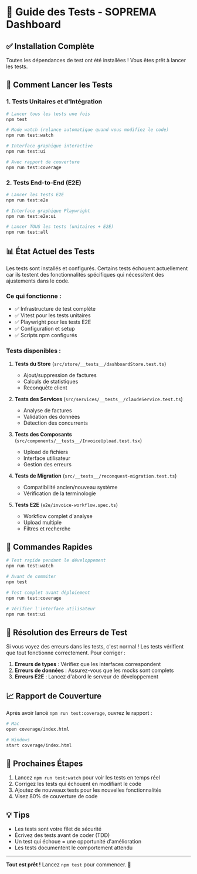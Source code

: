# 🧪 Guide des Tests - SOPREMA Dashboard

## ✅ Installation Complète

Toutes les dépendances de test ont été installées ! Vous êtes prêt à lancer les tests.

## 🚀 Comment Lancer les Tests

### 1. Tests Unitaires et d'Intégration

```bash
# Lancer tous les tests une fois
npm test

# Mode watch (relance automatique quand vous modifiez le code)
npm run test:watch

# Interface graphique interactive
npm run test:ui

# Avec rapport de couverture
npm run test:coverage
```

### 2. Tests End-to-End (E2E)

```bash
# Lancer les tests E2E
npm run test:e2e

# Interface graphique Playwright
npm run test:e2e:ui

# Lancer TOUS les tests (unitaires + E2E)
npm run test:all
```

## 📊 État Actuel des Tests

Les tests sont installés et configurés. Certains tests échouent actuellement car ils testent des fonctionnalités spécifiques qui nécessitent des ajustements dans le code.

### Ce qui fonctionne :
- ✅ Infrastructure de test complète
- ✅ Vitest pour les tests unitaires
- ✅ Playwright pour les tests E2E
- ✅ Configuration et setup
- ✅ Scripts npm configurés

### Tests disponibles :
1. **Tests du Store** (`src/store/__tests__/dashboardStore.test.ts`)
   - Ajout/suppression de factures
   - Calculs de statistiques
   - Reconquête client

2. **Tests des Services** (`src/services/__tests__/claudeService.test.ts`)
   - Analyse de factures
   - Validation des données
   - Détection des concurrents

3. **Tests des Composants** (`src/components/__tests__/InvoiceUpload.test.tsx`)
   - Upload de fichiers
   - Interface utilisateur
   - Gestion des erreurs

4. **Tests de Migration** (`src/__tests__/reconquest-migration.test.ts`)
   - Compatibilité ancien/nouveau système
   - Vérification de la terminologie

5. **Tests E2E** (`e2e/invoice-workflow.spec.ts`)
   - Workflow complet d'analyse
   - Upload multiple
   - Filtres et recherche

## 🎯 Commandes Rapides

```bash
# Test rapide pendant le développement
npm run test:watch

# Avant de commiter
npm test

# Test complet avant déploiement
npm run test:coverage

# Vérifier l'interface utilisateur
npm run test:ui
```

## 🔧 Résolution des Erreurs de Test

Si vous voyez des erreurs dans les tests, c'est normal ! Les tests vérifient que tout fonctionne correctement. Pour corriger :

1. **Erreurs de types** : Vérifiez que les interfaces correspondent
2. **Erreurs de données** : Assurez-vous que les mocks sont complets
3. **Erreurs E2E** : Lancez d'abord le serveur de développement

## 📈 Rapport de Couverture

Après avoir lancé `npm run test:coverage`, ouvrez le rapport :

```bash
# Mac
open coverage/index.html

# Windows
start coverage/index.html
```

## 🏃 Prochaines Étapes

1. Lancez `npm run test:watch` pour voir les tests en temps réel
2. Corrigez les tests qui échouent en modifiant le code
3. Ajoutez de nouveaux tests pour les nouvelles fonctionnalités
4. Visez 80% de couverture de code

## 💡 Tips

- Les tests sont votre filet de sécurité
- Écrivez des tests avant de coder (TDD)
- Un test qui échoue = une opportunité d'amélioration
- Les tests documentent le comportement attendu

---

**Tout est prêt !** Lancez `npm test` pour commencer. 🚀